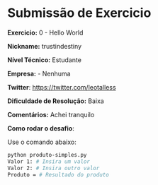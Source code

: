 # Submissão de Exercicio

**Exercicio:** 0 - Hello World

**Nickname:** trustindestiny

**Nível Técnico:** Estudante

**Empresa:** - Nenhuma

**Twitter**: https://twitter.com/leotalless

**Dificuldade de Resolução:** Baixa

**Comentários:** Achei tranquilo

**Como rodar o desafio**: 

Use o comando abaixo: 
```bash
python produto-simples.py
Valor 1: # Insira um valor
Valor 2: # Insira outro valor
Produto = # Resultado do produto
```